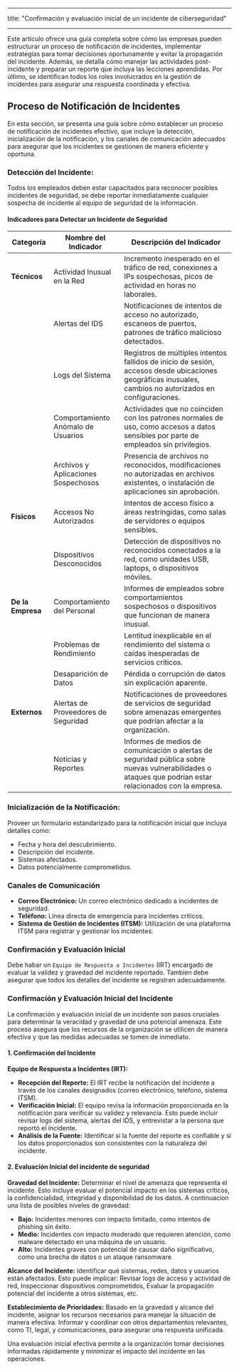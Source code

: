 ----
title: "Confirmación y evaluación inicial de un incidente de ciberseguridad"

---

Este artículo ofrece una guía completa sobre cómo las empresas pueden estructurar un proceso de notificación de incidentes, implementar estrategias para tomar decisiones oportunamente y evitar la propagación del incidente. Además, se detalla cómo manejar las actividades post-incidente y preparar un reporte que incluya las lecciones aprendidas. Por último, se identifican todos los roles involucrados en la gestión de incidentes para asegurar una respuesta coordinada y efectiva.

## Proceso de Notificación de Incidentes

En esta sección, se presenta una guía sobre cómo establecer un proceso de notificación de incidentes efectivo, que incluye la detección, inicialización de la notificación, y los canales de comunicación adecuados para asegurar que los incidentes se gestionen de manera eficiente y oportuna.

### Detección del Incidente:

Todos los empleados deben estar capacitados para reconocer posibles incidentes de seguridad, se debe reportar inmediatamente cualquier sospecha de incidente al equipo de seguridad de la información.

#### Indicadores para Detectar un Incidente de Seguridad

| **Categoría**             | **Nombre del Indicador**            | **Descripción del Indicador**                                                                                                                         |
|---------------------------|-------------------------------------|--------------------------------------------------------------------------------------------------------------------------------------------------------|
| **Técnicos**              | Actividad Inusual en la Red         | Incremento inesperado en el tráfico de red, conexiones a IPs sospechosas, picos de actividad en horas no laborales.                                      |
|                           | Alertas del IDS                     | Notificaciones de intentos de acceso no autorizado, escaneos de puertos, patrones de tráfico malicioso detectados.                                       |
|                           | Logs del Sistema                    | Registros de múltiples intentos fallidos de inicio de sesión, accesos desde ubicaciones geográficas inusuales, cambios no autorizados en configuraciones. |
|                           | Comportamiento Anómalo de Usuarios  | Actividades que no coinciden con los patrones normales de uso, como accesos a datos sensibles por parte de empleados sin privilegios.                   |
|                           | Archivos y Aplicaciones Sospechosos | Presencia de archivos no reconocidos, modificaciones no autorizadas en archivos existentes, o instalación de aplicaciones sin aprobación.               |
| **Físicos**               | Accesos No Autorizados              | Intentos de acceso físico a áreas restringidas, como salas de servidores o equipos sensibles.                                                           |
|                           | Dispositivos Desconocidos           | Detección de dispositivos no reconocidos conectados a la red, como unidades USB, laptops, o dispositivos móviles.                                        |
| **De la Empresa**         | Comportamiento del Personal         | Informes de empleados sobre comportamientos sospechosos o dispositivos que funcionan de manera inusual.                                                |
|                           | Problemas de Rendimiento            | Lentitud inexplicable en el rendimiento del sistema o caídas inesperadas de servicios críticos.                                                         |
|                           | Desaparición de Datos               | Pérdida o corrupción de datos sin explicación aparente.                                                                                                |
| **Externos**              | Alertas de Proveedores de Seguridad | Notificaciones de proveedores de servicios de seguridad sobre amenazas emergentes que podrían afectar a la organización.                                |
|                           | Noticias y Reportes                 | Informes de medios de comunicación o alertas de seguridad pública sobre nuevas vulnerabilidades o ataques que podrían estar relacionados con la empresa. |
  

### Inicialización de la Notificación:

Proveer un formulario estandarizado para la notificación inicial que incluya detalles como:

   - Fecha y hora del descubrimiento.
   - Descripción del incidente.
   - Sistemas afectados.
   - Datos potencialmente comprometidos.

### Canales de Comunicación

   - **Correo Electrónico:** Un correo electrónico dedicado a incidentes de seguridad.
   - **Teléfono:** Línea directa de emergencia para incidentes críticos.
   - **Sistema de Gestión de Incidentes (ITSM):** Utilización de una plataforma ITSM para registrar y gestionar los incidentes.

### Confirmación y Evaluación Inicial

Debe habar un `Equipo de Respuesta a Incidentes` (IRT) encargado de evaluar la validez y gravedad del incidente reportado. Tambien debe asegurar que todos los detalles del incidente se registren adecuadamente.

### Confirmación y Evaluación Inicial del Incidente

La confirmación y evaluación inicial de un incidente son pasos cruciales para determinar la veracidad y gravedad de una potencial amenaza. Este proceso asegura que los recursos de la organización se utilicen de manera efectiva y que las medidas adecuadas se tomen de inmediato.

#### 1. Confirmación del Incidente

**Equipo de Respuesta a Incidentes (IRT):**
   - **Recepción del Reporte:** El IRT recibe la notificación del incidente a través de los canales designados (correo electrónico, teléfono, sistema ITSM).
   - **Verificación Inicial:** El equipo revisa la información proporcionada en la notificación para verificar su validez y relevancia. Esto puede incluir revisar logs del sistema, alertas del IDS, y entrevistar a la persona que reportó el incidente.
   - **Análisis de la Fuente:** Identificar si la fuente del reporte es confiable y si los datos proporcionados son consistentes con la naturaleza del incidente.

#### 2. Evaluación Inicial del incidente de seguridad

**Gravedad del Incidente:** Determinar el nivel de amenaza que representa el incidente. Esto incluye evaluar el potencial impacto en los sistemas críticos, la confidencialidad, integridad y disponibilidad de los datos. A continuacion una lista de posibles niveles de gravedad:

   - **Bajo:** Incidentes menores con impacto limitado, como intentos de phishing sin éxito.
   - **Medio:** Incidentes con impacto moderado que requieren atención, como malware detectado en una máquina de un usuario.
   - **Alto:** Incidentes graves con potencial de causar daño significativo, como una brecha de datos o un ataque ransomware.

**Alcance del Incidente:** Identificar qué sistemas, redes, datos y usuarios están afectados. Esto puede implicar: Revisar logs de acceso y actividad de red, Inspeccionar dispositivos comprometidos, Evaluar la propagación potencial del incidente a otros sistemas, etc.

**Establecimiento de Prioridades:** Basado en la gravedad y alcance del incidente, asignar los recursos necesarios para manejar la situación de manera efectiva. Informar y coordinar con otros departamentos relevantes, como TI, legal, y comunicaciones, para asegurar una respuesta unificada.

Una evaluación inicial efectiva permite a la organización tomar decisiones informadas rápidamente y minimizar el impacto del incidente en las operaciones.
